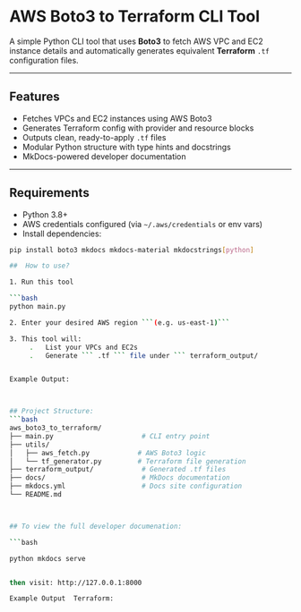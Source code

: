 # AWS Boto3 to Terraform CLI Tool

A simple Python CLI tool that uses **Boto3** to fetch AWS VPC and EC2 instance details and automatically generates equivalent **Terraform** `.tf` configuration files.

---

##  Features

-  Fetches VPCs and EC2 instances using AWS Boto3
-  Generates Terraform config with provider and resource blocks
-  Outputs clean, ready-to-apply `.tf` files
-  Modular Python structure with type hints and docstrings
-  MkDocs-powered developer documentation

---

##  Requirements

- Python 3.8+
- AWS credentials configured (via `~/.aws/credentials` or env vars)
- Install dependencies:

```bash
pip install boto3 mkdocs mkdocs-material mkdocstrings[python]

##  How to use?

1. Run this tool

```bash
python main.py

2. Enter your desired AWS region ```(e.g. us-east-1)``` 

3. This tool will:
     .   List your VPCs and EC2s
     .   Generate ``` .tf ``` file under ``` terraform_output/


Example Output:



## Project Structure:
```bash
aws_boto3_to_terraform/
├── main.py                      # CLI entry point
├── utils/
│   ├── aws_fetch.py            # AWS Boto3 logic
│   └── tf_generator.py         # Terraform file generation
├── terraform_output/            # Generated .tf files
├── docs/                        # MkDocs documentation
├── mkdocs.yml                   # Docs site configuration
└── README.md



## To view the full developer documenation:

```bash 

python mkdocs serve


then visit: http://127.0.0.1:8000

Example Output  Terraform:




